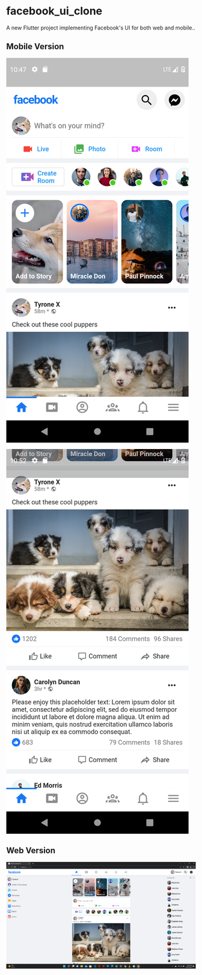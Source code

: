 # facebook_ui_clone

A new Flutter project implementing Facebook's UI for both web and mobile..

## Mobile Version
![mobile version](https://github.com/TyroneZeka/flutter_facebook_ui_responsive/blob/main/mobile1.png?raw=true)


![mobile version](https://github.com/TyroneZeka/flutter_facebook_ui_responsive/blob/main/mobile2.png?raw=true)

## Web Version
![mobile version](https://github.com/TyroneZeka/flutter_facebook_ui_responsive/blob/main/desktop.png?raw=true)
